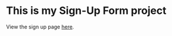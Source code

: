 # This is my Sign-Up Form project

View the sign up page [here](https://neptica.github.io/Sign-Up-Form/).
